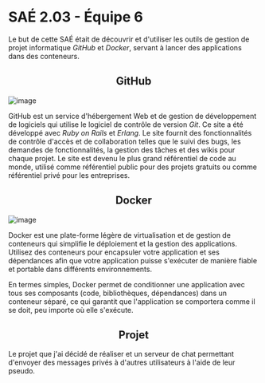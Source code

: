 <style>
	h2 {
		text-align: center;
	}
	img {
		justify-content: center;
		align-content: center;
	}
</style>

# SAÉ 2.03 - Équipe 6

Le but de cette SAÉ était de découvrir et d'utiliser les outils de gestion de projet informatique *GitHub* et *Docker*, servant à lancer des applications dans des conteneurs.


## GitHub

![image](https://github.com/TheCrafteur2015/docker-sae203/assets/58007069/c72c8d0d-9cc5-4adf-b4b5-04c2155e5d68)

GitHub est un service d'hébergement Web et de gestion de développement de logiciels qui utilise le logiciel de contrôle de version *Git*. Ce site a été développé avec *Ruby on Rails* et *Erlang*. Le site fournit des fonctionnalités de contrôle d'accès et de collaboration telles que le suivi des bugs, les demandes de fonctionnalités, la gestion des tâches et des wikis pour chaque projet. Le site est devenu le plus grand référentiel de code au monde, utilisé comme référentiel public pour des projets gratuits ou comme référentiel privé pour les entreprises.

## Docker

![image](https://github.com/TheCrafteur2015/docker-sae203/assets/58007069/e6bb94cb-001f-4004-92f5-7f37fe382781)

Docker est une plate-forme légère de virtualisation et de gestion de conteneurs qui simplifie le déploiement et la gestion des applications. Utilisez des conteneurs pour encapsuler votre application et ses dépendances afin que votre application puisse s'exécuter de manière fiable et portable dans différents environnements.

En termes simples, Docker permet de conditionner une application avec tous ses composants (code, bibliothèques, dépendances) dans un conteneur séparé, ce qui garantit que l'application se comportera comme il se doit, peu importe où elle s'exécute.

## Projet

Le projet que j'ai décidé de réaliser et un serveur de chat permettant d'envoyer des messages privés à d'autres utilisateurs à l'aide de leur pseudo.
